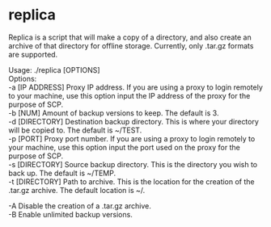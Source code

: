# replica

Replica is a script that will make a copy of a directory, and also create an    
archive of that directory for offline storage. Currently, only .tar.gz formats  
are supported.     
     
Usage: ./replica [OPTIONS]     
Options:     
-a [IP ADDRESS]    Proxy IP address. If you are using a proxy to login remotely
                   to your machine, use this option input the IP address of the
                   proxy for the purpose of SCP.     
-b [NUM]           Amount of backup versions to keep. The default is 3.     
-d [DIRECTORY]     Destination backup directory. This is where your directory
                   will be copied to. The default is ~/TEST.     
-p [PORT]          Proxy port number. If you are using a proxy to login remotely
                   to your machine, use this option input the port used on the 
                   proxy for the purpose of SCP.     
-s [DIRECTORY]     Source backup directory. This is the directory you wish to
                   back up. The default is ~/TEMP.     
-t [DIRECTORY]     Path to archive. This is the location for the creation of the
                   .tar.gz archive. The default location is ~/.     
     
-A                 Disable the creation of a .tar.gz archive.     
-B                 Enable unlimited backup versions.
